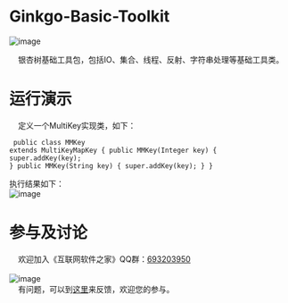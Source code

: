 # Ginkgo-Basic-Toolkit
![image](https://raw.githubusercontent.com/georgeworld/georgeworld.github.com/master/ginkgo/basictoolkit/img/ginkgo-basic-toolkit-logo.png)<br>  

&nbsp;&nbsp;&nbsp;&nbsp;银杏树基础工具包，包括IO、集合、线程、反射、字符串处理等基础工具类。<br>
 
# 运行演示
&nbsp;&nbsp;&nbsp;&nbsp;定义一个MultiKey实现类，如下：
<code><pre>
 public class MMKey extends MultiKeyMapKey {
      public MMKey(Integer key) {
          super.addKey(key);
      } 
      public MMKey(String key) {
          super.addKey(key);
      }
  }
</pre></code>
执行结果如下：<br>
![image](https://raw.githubusercontent.com/georgeworld/georgeworld.github.com/master/ginkgo/basictoolkit/img/run.png)<br>  

# 参与及讨论
  &nbsp;&nbsp;&nbsp;&nbsp;欢迎加入《互联网软件之家》QQ群：[693203950](//shang.qq.com/wpa/qunwpa?idkey=61c4589ea5618ae46d063f94cbd9394de290dd39ef46fca059a4309b8c1d7874)<br>  
  ![image](https://raw.githubusercontent.com/georgeworld/georgeworld.github.com/master/gstudio/res/img/qq_group.png) <br> 
  &nbsp;&nbsp;&nbsp;&nbsp;有问题，可以到[这里](https://github.com/georgeworld/ginkgo-basic-toolkit/issues)来反馈，欢迎您的参与。
